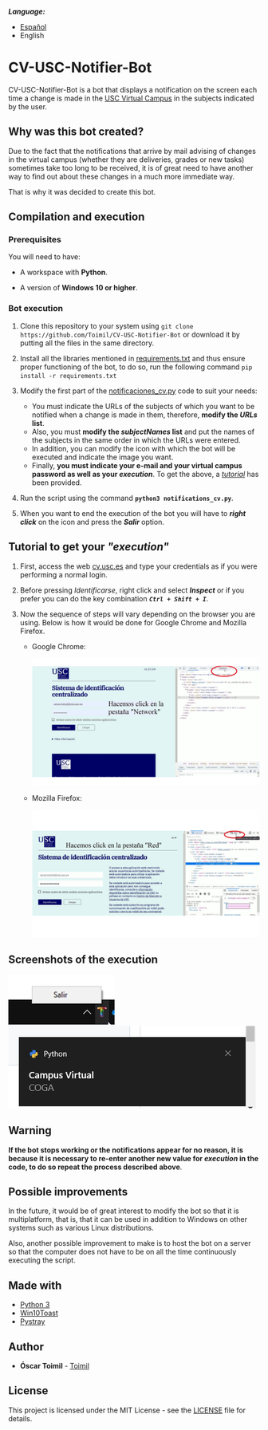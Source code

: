 ***Language:***
- [Español](./README.md)
- English

# CV-USC-Notifier-Bot

CV-USC-Notifier-Bot is a bot that displays a notification on the screen each time a change is made in the [USC Virtual Campus](https://login.usc.es/cas/login?service=https%3A%2F%2Fcv.usc.es%2Flogin%2Findex.php) in the subjects indicated by the user.


## Why was this bot created?

Due to the fact that the notifications that arrive by mail advising of changes in the virtual campus (whether they are deliveries, grades or new tasks) sometimes take too long to be received, it is of great need to have another way to find out about these changes in a much more immediate way.

That is why it was decided to create this bot.

## Compilation and execution

### Prerequisites

You will need to have:

* A workspace with **Python**.

* A version of **Windows 10 or higher**.


### Bot execution

1. Clone this repository to your system using ```git clone https://github.com/Toimil/CV-USC-Notifier-Bot``` or download it by putting all the files in the same directory.

2. Install all the libraries mentioned in [requirements.txt](https://github.com/Toimil/CV-USC-Notifier-Bot/blob/main/requirements.txt) and thus ensure proper functioning of the bot, to do so, run the following command ```pip install -r requirements.txt```

3. Modify the first part of the [notificaciones_cv.py](https://github.com/Toimil/CV-USC-Notifier-Bot/blob/main/notificaciones_cv.py) code to suit your needs:

    * You must indicate the URLs of the subjects of which you want to be notified when a change is made in them, therefore, **modify the *URLs* list**.
    * Also, you must **modify the *subjectNames* list** and put the names of the subjects in the same order in which the URLs were entered.
    * In addition, you can modify the icon with which the bot will be executed and indicate the image you want.
    * Finally, **you must indicate your e-mail and your virtual campus password as well as your *execution***. To get the above, a [*tutorial*](#tutorial-to-get-your-execution) has been provided.

4. Run the script using the command **```python3 notifications_cv.py```**.

5. When you want to end the execution of the bot you will have to ***right click*** on the icon and press the ***Salir*** option.


## Tutorial to get your *"execution"*

1. First, access the web [cv.usc.es](https://login.usc.es/cas/login?service=https%3A%2F%2Fcv.usc.es%2Flogin%2Findex.php) and type your credentials as if you were performing a normal login.

2. Before pressing *Identificarse*, right click and select ***Inspect*** or if you prefer you can do the key combination ***```Ctrl + Shift + I```***.

3. Now the sequence of steps will vary depending on the browser you are using. Below is how it would be done for Google Chrome and Mozilla Firefox.

   * Google Chrome:
      <p align="center">
        <img src="https://github.com/Toimil/CV-USC-Notifier-Bot/blob/main/Explicaciones/explicacion_chrome.gif" alt="animated" />
      </p>
    * Mozilla Firefox:
      <p align="center">
        <img src="https://github.com/Toimil/CV-USC-Notifier-Bot/blob/main/Explicaciones/explicacion_firefox.gif" alt="animated" />
      </p>

## Screenshots of the execution
   
![](https://github.com/Toimil/CV-USC-Notifier-Bot/blob/main/Screenshots/2817.jpg)        ![](https://github.com/Toimil/CV-USC-Notifier-Bot/blob/main/Screenshots/2818.jpg)

## Warning

**If the bot stops working or the notifications appear for no reason, it is because it is necessary to re-enter another new value for *execution* in the code, to do so repeat the process described above**.

## Possible improvements

In the future, it would be of great interest to modify the bot so that it is multiplatform, that is, that it can be used in addition to Windows on other systems such as various Linux distributions.

Also, another possible improvement to make is to host the bot on a server so that the computer does not have to be on all the time continuously executing the script.

## Made with

* [Python 3](https://www.python.org/)
* [Win10Toast](https://github.com/jithurjacob/Windows-10-Toast-Notifications)
* [Pystray](https://github.com/moses-palmer/pystray)

## Author

* **Óscar Toimil** - [Toimil](https://github.com/Toimil)

## License

This project is licensed under the MIT License - see the [LICENSE](LICENSE) file for details.
